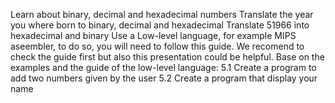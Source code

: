 Learn about binary, decimal and hexadecimal numbers
Translate the year you where born to binary, decimal and hexadecimal
Translate 51966 into hexadecimal and binary
Use a Low-level language, for example MIPS aseembler, to do so, you will need to follow this guide. We recomend to check the guide first but also this presentation could be helpful.
Base on the examples and the guide of the low-level language: 5.1 Create a program to add two numbers given by the user 5.2 Create a program that display your name
